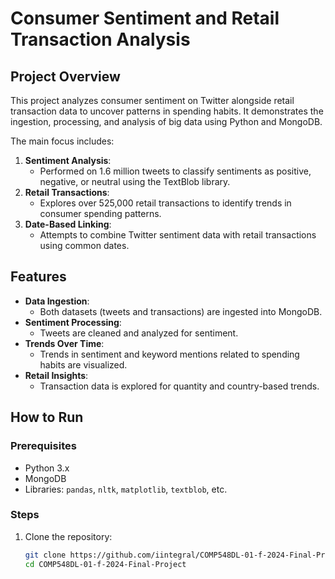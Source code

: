 # Consumer Sentiment and Retail Transaction Analysis

## Project Overview
This project analyzes consumer sentiment on Twitter alongside retail transaction data to uncover patterns in spending habits. It demonstrates the ingestion, processing, and analysis of big data using Python and MongoDB.

The main focus includes:
1. **Sentiment Analysis**:
   - Performed on 1.6 million tweets to classify sentiments as positive, negative, or neutral using the TextBlob library.
2. **Retail Transactions**:
   - Explores over 525,000 retail transactions to identify trends in consumer spending patterns.
3. **Date-Based Linking**:
   - Attempts to combine Twitter sentiment data with retail transactions using common dates.

## Features
- **Data Ingestion**:
  - Both datasets (tweets and transactions) are ingested into MongoDB.
- **Sentiment Processing**:
  - Tweets are cleaned and analyzed for sentiment.
- **Trends Over Time**:
  - Trends in sentiment and keyword mentions related to spending habits are visualized.
- **Retail Insights**:
  - Transaction data is explored for quantity and country-based trends.

## How to Run
### Prerequisites
- Python 3.x
- MongoDB
- Libraries: `pandas`, `nltk`, `matplotlib`, `textblob`, etc.

### Steps
1. Clone the repository:
   ```bash
   git clone https://github.com/iintegral/COMP548DL-01-f-2024-Final-Project.git
   cd COMP548DL-01-f-2024-Final-Project
   
